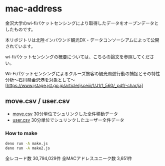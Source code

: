 # mac-address
金沢大学のwi-fiパケットセンシングにより取得したデータをオープンデータとしたものです。

本リポジトリは北陸インバウンド観光DX・データコンソーシアムによって公開されています。

wi-fiパケットセンシングの概要については、こちらの論文を参照してください。

Wi-Fiパケットセンシングによるクルーズ旅客の観光周遊行動の捕捉とその特性分析～石川県金沢港を対象として～
[https://www.jstage.jst.go.jp/article/jsceiii/1/J1/1_560/_pdf/-char/ja]

## move.csv / user.csv

- [move.csv](move.csv) 30分単位でシュリンクした全件移動データ
- [user.csv](user.csv) 30分単位でシュリンクしたユーザー全件データ

### How to make

```sh
deno run -A make.js
deno run -A make2.js
```
全レコード数 30,794,029件
全MACアドレスユニーク数 3,651件
